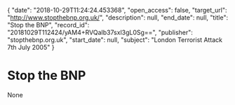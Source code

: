 {
  "date": "2018-10-29T11:24:24.453368", 
  "open_access": false, 
  "target_url": "http://www.stopthebnp.org.uk/", 
  "description": null, 
  "end_date": null, 
  "title": "Stop the BNP", 
  "record_id": "20181029T112424/yAM4+RVQaIb37sxl3gL0Sg==", 
  "publisher": "stopthebnp.org.uk", 
  "start_date": null, 
  "subject": "London Terrorist Attack 7th July 2005"
}

# Stop the BNP

None